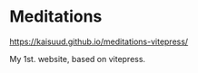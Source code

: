 # Meditations

https://kaisuud.github.io/meditations-vitepress/  

My 1st. website, based on vitepress.
